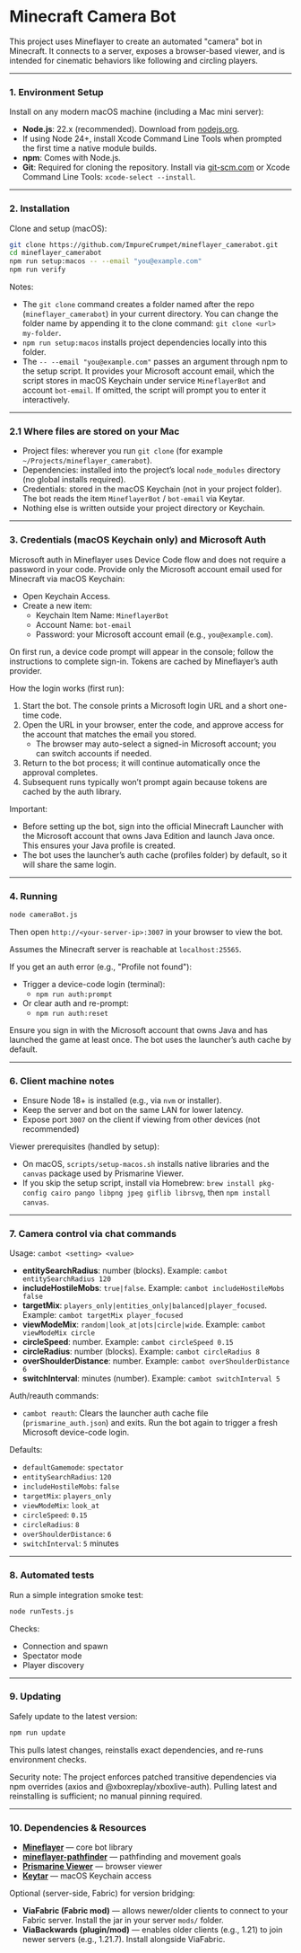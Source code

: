 # Minecraft Camera Bot

This project uses Mineflayer to create an automated "camera" bot in Minecraft. It connects to a server, exposes a browser-based viewer, and is intended for cinematic behaviors like following and circling players.

---

### 1. Environment Setup

Install on any modern macOS machine (including a Mac mini server):

- **Node.js**: 22.x (recommended). Download from [nodejs.org](https://nodejs.org/).
- If using Node 24+, install Xcode Command Line Tools when prompted the first time a native module builds.
- **npm**: Comes with Node.js.
- **Git**: Required for cloning the repository. Install via [git-scm.com](https://git-scm.com/download/mac) or Xcode Command Line Tools: `xcode-select --install`.

---

### 2. Installation

Clone and setup (macOS):

```bash
git clone https://github.com/ImpureCrumpet/mineflayer_camerabot.git
cd mineflayer_camerabot
npm run setup:macos -- --email "you@example.com"
npm run verify
```

Notes:
- The `git clone` command creates a folder named after the repo (`mineflayer_camerabot`) in your current directory. You can change the folder name by appending it to the clone command: `git clone <url> my-folder`.
- `npm run setup:macos` installs project dependencies locally into this folder.
- The `-- --email "you@example.com"` passes an argument through npm to the setup script. It provides your Microsoft account email, which the script stores in macOS Keychain under service `MineflayerBot` and account `bot-email`. If omitted, the script will prompt you to enter it interactively.

---

### 2.1 Where files are stored on your Mac

- Project files: wherever you run `git clone` (for example `~/Projects/mineflayer_camerabot`).
- Dependencies: installed into the project’s local `node_modules` directory (no global installs required).
- Credentials: stored in the macOS Keychain (not in your project folder). The bot reads the item `MineflayerBot` / `bot-email` via Keytar.
- Nothing else is written outside your project directory or Keychain.

---

### 3. Credentials (macOS Keychain only) and Microsoft Auth

Microsoft auth in Mineflayer uses Device Code flow and does not require a password in your code. Provide only the Microsoft account email used for Minecraft via macOS Keychain:

- Open Keychain Access.
- Create a new item:
  - Keychain Item Name: `MineflayerBot`
  - Account Name: `bot-email`
  - Password: your Microsoft account email (e.g., `you@example.com`).

On first run, a device code prompt will appear in the console; follow the instructions to complete sign-in. Tokens are cached by Mineflayer’s auth provider.

How the login works (first run):

1. Start the bot. The console prints a Microsoft login URL and a short one-time code.
2. Open the URL in your browser, enter the code, and approve access for the account that matches the email you stored.
   - The browser may auto-select a signed-in Microsoft account; you can switch accounts if needed.
3. Return to the bot process; it will continue automatically once the approval completes.
4. Subsequent runs typically won’t prompt again because tokens are cached by the auth library.

Important:
- Before setting up the bot, sign into the official Minecraft Launcher with the Microsoft account that owns Java Edition and launch Java once. This ensures your Java profile is created.
- The bot uses the launcher’s auth cache (profiles folder) by default, so it will share the same login.

---

### 4. Running

```bash
node cameraBot.js
```

Then open `http://<your-server-ip>:3007` in your browser to view the bot.

Assumes the Minecraft server is reachable at `localhost:25565`.

If you get an auth error (e.g., "Profile not found"):

- Trigger a device-code login (terminal):
  - `npm run auth:prompt`
- Or clear auth and re-prompt:
  - `npm run auth:reset`

Ensure you sign in with the Microsoft account that owns Java and has launched the game at least once. The bot uses the launcher’s auth cache by default.

---



### 6. Client machine notes

- Ensure Node 18+ is installed (e.g., via `nvm` or installer).
- Keep the server and bot on the same LAN for lower latency.
- Expose port `3007` on the client if viewing from other devices (not recommended)

Viewer prerequisites (handled by setup):

- On macOS, `scripts/setup-macos.sh` installs native libraries and the `canvas` package used by Prismarine Viewer.
- If you skip the setup script, install via Homebrew: `brew install pkg-config cairo pango libpng jpeg giflib librsvg`, then `npm install canvas`.

---

### 7. Camera control via chat commands

Usage: `cambot <setting> <value>`

- **entitySearchRadius**: number (blocks). Example: `cambot entitySearchRadius 120`
- **includeHostileMobs**: `true|false`. Example: `cambot includeHostileMobs false`
- **targetMix**: `players_only|entities_only|balanced|player_focused`. Example: `cambot targetMix player_focused`
- **viewModeMix**: `random|look_at|ots|circle|wide`. Example: `cambot viewModeMix circle`
- **circleSpeed**: number. Example: `cambot circleSpeed 0.15`
- **circleRadius**: number (blocks). Example: `cambot circleRadius 8`
- **overShoulderDistance**: number. Example: `cambot overShoulderDistance 6`
- **switchInterval**: minutes (number). Example: `cambot switchInterval 5`

Auth/reauth commands:

- `cambot reauth`: Clears the launcher auth cache file (`prismarine_auth.json`) and exits. Run the bot again to trigger a fresh Microsoft device-code login.

Defaults:

- `defaultGamemode`: `spectator`
- `entitySearchRadius`: `120`
- `includeHostileMobs`: `false`
- `targetMix`: `players_only`
- `viewModeMix`: `look_at`
- `circleSpeed`: `0.15`
- `circleRadius`: `8`
- `overShoulderDistance`: `6`
- `switchInterval`: `5` minutes

---

### 8. Automated tests

Run a simple integration smoke test:

```bash
node runTests.js
```

Checks:
- Connection and spawn
- Spectator mode
- Player discovery

---

### 9. Updating

Safely update to the latest version:

```bash
npm run update
```

This pulls latest changes, reinstalls exact dependencies, and re-runs environment checks.

Security note: The project enforces patched transitive dependencies via npm overrides (axios and @xboxreplay/xboxlive-auth). Pulling latest and reinstalling is sufficient; no manual pinning required.

---

### 10. Dependencies & Resources

- **[Mineflayer](https://github.com/PrismarineJS/mineflayer)** — core bot library
- **[mineflayer-pathfinder](https://github.com/PrismarineJS/mineflayer-pathfinder)** — pathfinding and movement goals
- **[Prismarine Viewer](https://github.com/PrismarineJS/prismarine-viewer)** — browser viewer
- **[Keytar](https://github.com/atom/node-keytar)** — macOS Keychain access

Optional (server-side, Fabric) for version bridging:

- **ViaFabric (Fabric mod)** — allows newer/older clients to connect to your Fabric server. Install the jar in your server `mods/` folder.
- **ViaBackwards (plugin/mod)** — enables older clients (e.g., 1.21) to join newer servers (e.g., 1.21.7). Install alongside ViaFabric.